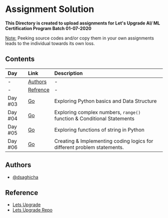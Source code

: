
# Assignment Solution

**This Directory is created to upload assignments for Let's Upgrade AI/ ML Certification Program Batch 01-07-2020**

<ins>Note:</ins> Peeking source codes and/or copy them in your own assignments leads to the individual towards its own loss.

## Contents

| Day | Link     | Description|
| :-------- | :------- | :------------------------- |
|-|[Authors](#authors)|-|
|-|[Refrence](#reference)|-|
| Day #03| [Go](https://github.com/DSAghicha/LU-AI-ML/tree/main/Day_03)| Exploring Python basics and Data Structure  |
| Day #04|[Go](https://github.com/DSAghicha/LU-AI-ML/tree/main/Day_04)|Exploring complex numbers, `range()` function & Conditional Statements |
|Day #05| [Go](https://github.com/DSAghicha/LU-AI-ML/tree/main/Day_05) | Exploring functions of string in Python |
|Day #06| [Go](https://github.com/DSAghicha/LU-AI-ML/tree/main/Day_06) | Creating & Implementing coding logics for different problem statements.|

## Authors

- [@dsaghicha](https://github.com/DSAghicha)

## Reference

- [Lets Upgrade](https://letsupgrade.in/)
- [Lets Upgrade Repo](https://github.com/LetsUpgrade/AI-ML-July-2020)
